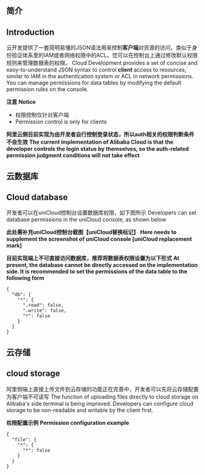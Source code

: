 ## 简介
## Introduction

云开发提供了一套简明易懂的JSON语法用来控制**客户端**对资源的访问，类似于身份验证体系里的IAM或者网络权限中的ACL。您可以在控制台上通过修改默认权限规则来管理数据表的权限。
Cloud Development provides a set of concise and easy-to-understand JSON syntax to control **client** access to resources, similar to IAM in the authentication system or ACL in network permissions. You can manage permissions for data tables by modifying the default permission rules on the console.

**注意**
**Notice**

- 权限控制仅针对客户端
- Permission control is only for clients

**阿里云侧目前实现为由开发者自行控制登录状态，所以auth相关的权限判断条件不会生效**
**The current implementation of Alibaba Cloud is that the developer controls the login status by themselves, so the auth-related permission judgment conditions will not take effect**

## 云数据库
## Cloud database

开发者可以在uniCloud控制台设置数据库权限，如下图所示
Developers can set database permissions in the uniCloud console, as shown below

**此处需补充uniCloud控制台截图【uniCloud替换标记】**
**Here needs to supplement the screenshot of uniCloud console [uniCloud replacement mark]**

**目前实现端上不可直接访问数据库，推荐将数据表权限设置为以下形式**
**At present, the database cannot be directly accessed on the implementation side. It is recommended to set the permissions of the data table to the following form**

```
{
  "db": {
    "*": {
      ".read": false,
      ".write": false,
      "*": false
    }
  }
}
```

## 云存储
## cloud storage

阿里侧端上直接上传文件到云存储的功能正在完善中，开发者可以先将云存储配置为客户端不可读写
The function of uploading files directly to cloud storage on Alibaba's side terminal is being improved. Developers can configure cloud storage to be non-readable and writable by the client first.

**权限配置示例**
**Permission configuration example**

```
{
  "file": {
    "*": {
      "*": false
    }
  }
}
```




